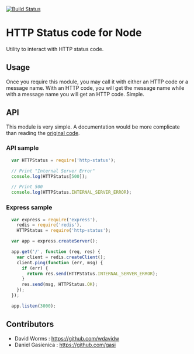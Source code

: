 [![Build Status](https://secure.travis-ci.org/wdavidw/node-http-status.png)](http://travis-ci.org/wdavidw/node-http-status)

# HTTP Status code for Node

Utility to interact with HTTP status code.

## Usage

Once you require this module, you may call it with either an HTTP code or a message name. With an HTTP code, you will get the message name while with a message name you will get an HTTP code. Simple.

## API

This module is very simple. A documentation would be more complicate than reading the [original code](./src/index.coffee).

### API sample

```javascript
  var HTTPStatus = require('http-status');

  // Print "Internal Server Error"
  console.log(HTTPStatus[500]);

  // Print 500
  console.log(HTTPStatus.INTERNAL_SERVER_ERROR);
```

### Express sample

```javascript
  var express = require('express'),
    redis = require('redis'),
    HTTPStatus = require('http-status');

  var app = express.createServer();

  app.get('/', function (req, res) {
    var client = redis.createClient();
    client.ping(function (err, msg) {
      if (err) {
        return res.send(HTTPStatus.INTERNAL_SERVER_ERROR);
      }
      res.send(msg, HTTPStatus.OK);
    });
  });

  app.listen(3000);
```

Contributors
------------

*	David Worms : <https://github.com/wdavidw>
*	Daniel Gasienica : <https://github.com/gasi>
